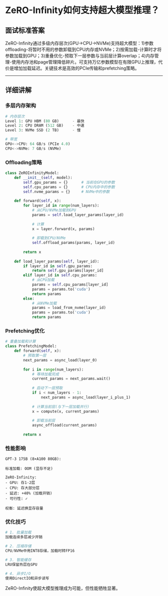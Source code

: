 # ZeRO-Infinity如何支持超大模型推理？

## 面试标准答案

ZeRO-Infinity通过多级内存层次(GPU→CPU→NVMe)支持超大模型：1)参数offloading-将暂时不用的参数卸载到CPU内存或NVMe；2)按需加载-计算时才将参数加载到GPU；3)重叠优化-预取下一层参数与当前层计算overlap；4)内存管理-使用内存池和page管理降低碎片。可支持万亿参数模型在有限GPU上推理，代价是增加加载延迟。关键技术是高效的PCIe传输和prefetching策略。

---

## 详细讲解

### 多层内存架构

```python
# 内存层次
Level 1: GPU HBM (80 GB)      - 最快
Level 2: CPU DRAM (512 GB)    - 中速
Level 3: NVMe SSD (2 TB)      - 慢

# 带宽
GPU<->CPU: 64 GB/s (PCIe 4.0)
CPU<->NVMe: 7 GB/s (NVMe)
```

### Offloading策略

```python
class ZeROInfinityModel:
    def __init__(self, model):
        self.gpu_params = {}      # 当前在GPU的参数
        self.cpu_params = {}      # CPU内存中的参数
        self.nvme_params = {}     # NVMe中的参数
        
    def forward(self, x):
        for layer_id in range(num_layers):
            # 从CPU/NVMe加载到GPU
            params = self.load_layer_params(layer_id)
            
            # 计算
            x = layer.forward(x, params)
            
            # 卸载到CPU/NVMe
            self.offload_params(params, layer_id)
        
        return x
    
    def load_layer_params(self, layer_id):
        if layer_id in self.gpu_params:
            return self.gpu_params[layer_id]
        elif layer_id in self.cpu_params:
            # 从CPU加载
            params = self.cpu_params[layer_id]
            params = params.to('cuda')
            return params
        else:
            # 从NVMe加载
            params = load_from_nvme(layer_id)
            params = params.to('cuda')
            return params
```

### Prefetching优化

```python
# 重叠加载和计算
class PrefetchingModel:
    def forward(self, x):
        # 预取第一层
        next_params = async_load(layer_0)
        
        for i in range(num_layers):
            # 等待加载完成
            current_params = next_params.wait()
            
            # 启动下一层预取
            if i < num_layers - 1:
                next_params = async_load(layer_i_plus_1)
            
            # 计算当前层(与下一层加载并行)
            x = compute(x, current_params)
            
            # 卸载当前层
            async_offload(current_params)
        
        return x
```

### 性能影响

```
GPT-3 175B (8×A100 80GB):

标准加载: OOM (显存不足)

ZeRO-Infinity:
- GPU: 存1-2层
- CPU: 存大部分层
- 延迟: +40% (加载开销)
- 可行性: ✓

权衡: 延迟换显存容量
```

### 优化技巧

```python
# 1. 批量加载
加载连续多层减少开销

# 2. 压缩存储
CPU/NVMe中用INT8存储，加载时转FP16

# 3. 智能缓存
LRU保留热层在GPU

# 4. 异步I/O
使用DirectIO和异步读写
```

ZeRO-Infinity使超大模型推理成为可能，但性能牺牲显著。

